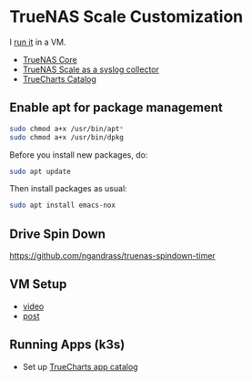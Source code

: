 # TrueNAS Scale Customization

I [run it](/proxmox/guest-truenas.html) in a VM.

* [TrueNAS Core](truenas-core.html)
* [TrueNAS Scale as a syslog collector](syslog-collector.html)
* [TrueCharts Catalog](true-charts.html)

## Enable apt for package management

```sh
sudo chmod a+x /usr/bin/apt*
sudo chmod a+x /usr/bin/dpkg
```

Before you install new packages, do:

```sh
sudo apt update
```

Then install packages as usual:
```sh
sudo apt install emacs-nox
```

## Drive Spin Down

https://github.com/ngandrass/truenas-spindown-timer


## VM Setup

* [video](https://www.youtube.com/watch?v=R7BXEuKjJ0k)
* [post](https://forum.level1techs.com/t/truenas-scale-ultimate-home-setup-incl-tailscale/186444)

## Running Apps (k3s)

* Set up [TrueCharts app catalog](true-charts.html)

